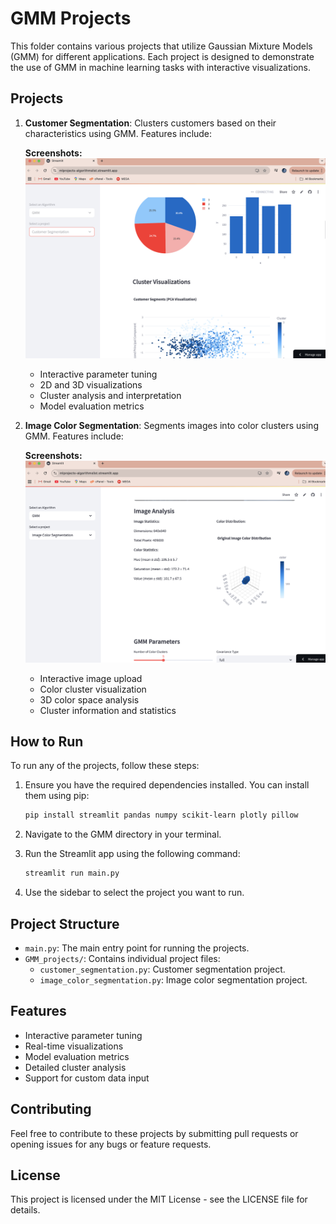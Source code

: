 # GMM Projects

This folder contains various projects that utilize Gaussian Mixture Models (GMM) for different applications. Each project is designed to demonstrate the use of GMM in machine learning tasks with interactive visualizations.

## Projects

1. **Customer Segmentation**: Clusters customers based on their characteristics using GMM. Features include:

   **Screenshots:**
   ![Customer Segmentation](screenshots/cust.png)
   - Interactive parameter tuning
   - 2D and 3D visualizations
   - Cluster analysis and interpretation
   - Model evaluation metrics

2. **Image Color Segmentation**: Segments images into color clusters using GMM. Features include:

   **Screenshots:**
   ![Image Color Segmentation](screenshots/image_clust.png)
   - Interactive image upload
   - Color cluster visualization
   - 3D color space analysis
   - Cluster information and statistics

## How to Run

To run any of the projects, follow these steps:

1. Ensure you have the required dependencies installed. You can install them using pip:

   ```bash
   pip install streamlit pandas numpy scikit-learn plotly pillow
   ```

2. Navigate to the GMM directory in your terminal.

3. Run the Streamlit app using the following command:

   ```bash
   streamlit run main.py
   ```

4. Use the sidebar to select the project you want to run.

## Project Structure

- `main.py`: The main entry point for running the projects.
- `GMM_projects/`: Contains individual project files:
  - `customer_segmentation.py`: Customer segmentation project.
  - `image_color_segmentation.py`: Image color segmentation project.

## Features

- Interactive parameter tuning
- Real-time visualizations
- Model evaluation metrics
- Detailed cluster analysis
- Support for custom data input

## Contributing

Feel free to contribute to these projects by submitting pull requests or opening issues for any bugs or feature requests.

## License

This project is licensed under the MIT License - see the LICENSE file for details.
